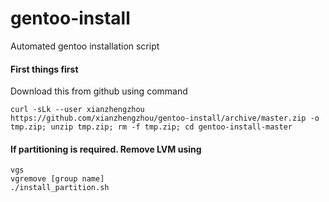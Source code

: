 # gentoo-install
Automated gentoo installation script

#### First things first
Download this from github using command
```
curl -sLk --user xianzhengzhou https://github.com/xianzhengzhou/gentoo-install/archive/master.zip -o tmp.zip; unzip tmp.zip; rm -f tmp.zip; cd gentoo-install-master

```

#### If partitioning is required. Remove LVM using
```
vgs
vgremove [group name]
./install_partition.sh
```

####

